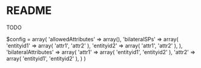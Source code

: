 # README

TODO

$config = array(
    'allowedAttributes' => array(),
    'bilateralSPs' => array(
        'entityid1' => array(
            'attr1',
            'attr2'
        ),
        'entityid2' => array(
            'attr1',
            'attr2'
        ),
    ),
    'bilateralAttributes' => array(
        'attr1' => array(
            'entityid1',
            'entityid2'
        ),
        'attr2' => array(
            'entityid1',
            'entityid2'
        ),
    )
)
